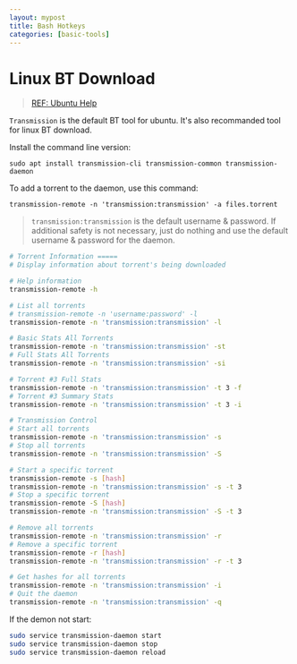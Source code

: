 ```yaml
---
layout: mypost
title: Bash Hotkeys
categories: [basic-tools]
---
```


# Linux BT Download

> [REF: Ubuntu Help](https://help.ubuntu.com/community/TransmissionHowTo)

`Transmission` is the default BT tool for ubuntu. It's also recommanded tool for linux BT download.

Install the command line version:

```text
sudo apt install transmission-cli transmission-common transmission-daemon
```

To add a torrent to the daemon, use this command:

```text
transmission-remote -n 'transmission:transmission' -a files.torrent
```

> `transmission:transmission` is the default username & password. If additional safety is not necessary, just do nothing and use the default username & password for  the daemon.

```sh
# Torrent Information =====
# Display information about torrent's being downloaded

# Help information
transmission-remote -h

# List all torrents
# transmission-remote -n 'username:password' -l
transmission-remote -n 'transmission:transmission' -l

# Basic Stats All Torrents
transmission-remote -n 'transmission:transmission' -st
# Full Stats All Torrents
transmission-remote -n 'transmission:transmission' -si

# Torrent #3 Full Stats
transmission-remote -n 'transmission:transmission' -t 3 -f
# Torrent #3 Summary Stats
transmission-remote -n 'transmission:transmission' -t 3 -i

# Transmission Control
# Start all torrents
transmission-remote -n 'transmission:transmission' -s
# Stop all torrents
transmission-remote -n 'transmission:transmission' -S

# Start a specific torrent
transmission-remote -s [hash]
transmission-remote -n 'transmission:transmission' -s -t 3
# Stop a specific torrent
transmission-remote -S [hash]
transmission-remote -n 'transmission:transmission' -S -t 3

# Remove all torrents
transmission-remote -n 'transmission:transmission' -r
# Remove a specific torrent
transmission-remote -r [hash]
transmission-remote -n 'transmission:transmission' -r -t 3

# Get hashes for all torrents
transmission-remote -n 'transmission:transmission' -i
# Quit the daemon
transmission-remote -n 'transmission:transmission' -q
```

If the demon not start:

```sh
sudo service transmission-daemon start
sudo service transmission-daemon stop
sudo service transmission-daemon reload
```

